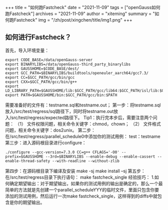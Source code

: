 ﻿+++
title = "如何跑Fastcheck"
date = "2021-11-09"
tags = ["openGauss如何跑Fastcheck"]
archives = "2021-11-09"
author = "xiteming"
summary = "如何跑Fastcheck"
img = "/zh/post/xingchen/title/img1.png"
+++

## 如何进行Fastcheck？
首先，导入环境变量：
```
export CODE_BASE=/data/openGauss-server
export BINARYLIBS=/data/openGauss-third_party_binarylibs
export GAUSSHOME=$CODE_BASE/dest/
export GCC_PATH=$BINARYLIBS/buildtools/openeuler_aarch64/gcc7.3/
export CC=$GCC_PATH/gcc/bin/gcc
export CXX=$GCC_PATH/gcc/bin/g++
export LD_LIBRARY_PATH=$GAUSSHOME/lib:$GCC_PATH/gcc/lib64:$GCC_PATH/isl/lib:$GCC_PATH/mpc/lib/:$GCC_PATH/mpfr/lib/:$GCC_PATH/gmp/lib/:$LD_LIBRARY_PATH
export PATH=$GAUSSHOME/bin:$GCC_PATH/gcc/bin:$PATH
```
需要准备好的文件有：testname.sql和testname.out；
第一步：将testname.sql放入/src/test/regress/sql路径下，同时将testname.out放入/src/test/regress/expected路径下。
Tip1：执行完本步后，需要注意两个问题：
（1） 文件权限问题，相关命令关键字：chmod，chown；
（2） 文件格式问题，相关命令关键字：dos2unix。
第二步：在/src/test/regress/parallel_schedule0中添加你的测试用例：
test：testname
第三步：进入源码根目录进行configure：
```
./configure --gcc-version=7.3.0 CC=g++ CFLAGS='-O0' --prefix=$GAUSSHOME --3rd=$BINARYLIBS --enable-debug --enable-cassert --enable-thread-safety --with-readline --without-zlib
```
第四步：在源码根目录下编译及安装
make -sj
make install –sj
第五步：在/src/test/regress目录下执行语句：
make fastcheck_single
经验技巧：
1.如何确定期望输出：对于期望输出，如果你的测试用例的输出是确定的，那么一个最简单的方法就是先创建一个parallel_scheduleYYY的临时文件，里面只包含你要添加的测试用例，然后运行一次make fastcheck_single，这样得到的diffs中就包含是你的期望输出。